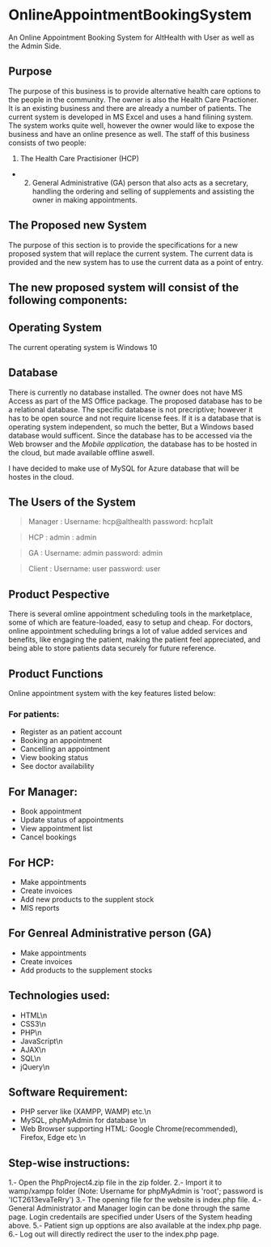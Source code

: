 # OnlineAppointmentBookingSystem

An Online Appointment Booking System for AltHealth with User as well as the Admin Side.

## Purpose

The purpose of this business is to provide alternative health care options to the people in the community. The owner is also the Health Care Practioner. It is an existing business and there are already a number of patients. The current system is developed in MS Excel and uses a hand filining system. The system works quite well, however the owner would like to expose the business and have an online presence as well. 
The staff of this business consists of two people:
1.  The Health Care Practisioner (HCP)
* 2.  General Administrative (GA) person that also acts as a secretary, handling the ordering and selling of supplements and assisting the owner in making appointments.

## The Proposed new System
The purpose of this section is to provide the specifications for a new proposed system that will replace the current system. The current data is provided and the new system has to use the current data as a point of entry.

## The new proposed system will consist of the following components:

## Operating System
The current operating system is Windows 10

## Database
There is currently no database installed. The owner does not have MS Access as part of the MS Office package. The proposed database has to be a relational database. The specific database is not precriptive; however it has to be open source and not require license fees. If it is a database that is operating system independent, so much the better, But a Windows based database would sufficent. Since the database has to be accessed via the Web browser and the *Mobile application,* the database has to be hosted in the cloud, but made available offline aswell.

I have decided to make use of MySQL for Azure database that will be hostes in the cloud.

## The Users of the System
> Manager     :   Username: hcp@althealth
                  password: hcp1alt
                 
> HCP          :   admin
              :   admin
                  
> GA           :   Username: admin
                  password: admin
                  
> Client       :   Username: user
                  password: user
                  
## Product Pespective
There is several omline appointment scheduling tools in the marketplace, some of which are feature-loaded, easy to setup and cheap. For doctors, online appointment scheduling brings a lot of value added services and benefits, like engaging the patient, making the patient feel appreciated, and being able to store patients data securely for future reference.

## Product Functions
Online appointment system with the key features listed below:

### For patients:
- Register as an patient account
- Booking an appointment
- Cancelling an appointment
- View booking status
- See doctor availability

## For Manager:
- Book appointment
- Update status of appointments
- View appointment list
- Cancel bookings

## For HCP:
- Make appointments
- Create invoices
- Add new products  to the supplent stock
- MIS reports

## For Genreal Administrative person (GA)
- Make appointments
- Create invoices
- Add products to the supplement stocks

## Technologies used:
- HTML\n
- CSS3\n
- PHP\n
- JavaScript\n
- AJAX\n
- SQL\n
- jQuery\n

## Software Requirement:
- PHP server like (XAMPP, WAMP) etc.\n
- MySQL, phpMyAdmin for database \n
- Web Browser supporting HTML: Google Chrome(recommended), Firefox, Edge etc \n

## Step-wise instructions:
1.- Open the PhpProject4.zip file in the zip folder.
2.- Import it to wamp/xampp folder (Note: Username for phpMyAdmin is 'root'; password is 'ICT2613evaTeRry')
3.- The opening file for the website is index.php file.
4.- General Administrator and Manager login can be done through the same page. Login credentails are specified under Users of the System heading above.
5.- Patient sign up opptions are also available at the index.php page.
6.- Log out will directly redirect the user to the index.php page.


